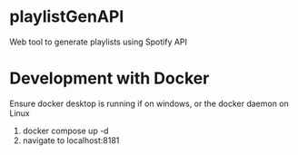 # playlistGenAPI
Web tool to generate playlists using Spotify API

# Development with Docker
Ensure docker desktop is running if on windows, or the docker daemon on Linux

1. docker compose up -d
2. navigate to localhost:8181

